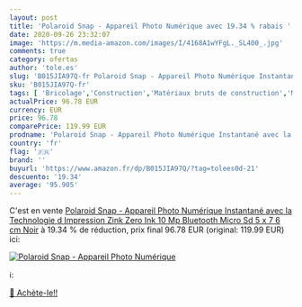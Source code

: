```yaml
---
layout: post
title: 'Polaroid Snap - Appareil Photo Numérique avec 19.34 % rabais '
date: 2020-09-26 23:32:07
image: 'https://m.media-amazon.com/images/I/4168A1wYFgL._SL400_.jpg'
comments: true
category: ofertas
author: 'tole.es'
slug: 'B015JIA97Q-fr Polaroid Snap - Appareil Photo Numérique Instantané avec...'
sku: 'B015JIA97Q-fr'
tags: [ 'Bricolage','Construction','Matériaux bruts de construction','Matériel de construction', ]
actualPrice: 96.78 EUR
currency: EUR
price: 96.78
comparePrice: 119.99 EUR
prodname: 'Polaroid Snap - Appareil Photo Numérique Instantané avec la Technologie d Impression Zink Zero Ink  10 Mp  Bluetooth  Micro Sd  5 x 7 6 cm  Noir'
country: 'fr'
flag: '🇫🇷'
brand: ''
buyurl: 'https://www.amazon.fr/dp/B015JIA97Q/?tag=tolees0d-21'
descuento: '19.34'
average: '95.905'
---
```


C'est en vente [Polaroid Snap - Appareil Photo Numérique Instantané avec la Technologie d Impression Zink Zero Ink  10 Mp  Bluetooth  Micro Sd  5 x 7 6 cm  Noir](https://www.amazon.fr/dp/B015JIA97Q/?tag=tolees0d-21)  à  19.34 % de réduction, prix final  96.78 EUR (original: 119.99 EUR) ici:

[![Polaroid Snap - Appareil Photo Numérique](https://m.media-amazon.com/images/I/4168A1wYFgL._SL400_.jpg)](https://www.amazon.fr/dp/B015JIA97Q/?tag=tolees0d-21)

ℹ️:


[🛒 Achète-le!!](https://www.amazon.fr/dp/B015JIA97Q/?tag=tolees0d-21)
